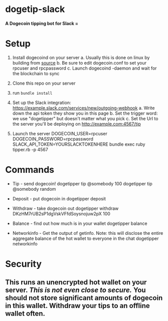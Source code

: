 # dogetip-slack
#### A Dogecoin tipping bot for Slack =

# Setup
1.  Install dogecoind on your server 
  a. Usually this is done on linux by building from [source](https://github.com/dogecoin/dogecoin)
  b. Be sure to edit dogecoin.conf to set your rpcuser and rpcpassword
  c. Launch dogecoind -daemon and wait for the blockchain to sync

2. Clone this repo on your server

3. run `bundle install`

4. Set up the Slack integration: https://example.slack.com/services/new/outgoing-webhook
  a. Write down the api token they show you in this page
  b. Set the trigger word: we use "dogetipper" but doesn't matter what you pick
  c. Set the Url to the server you'll be deploying on http://example.com:4567/tip

4. Launch the server
    DOGECOIN_USER=rpcuser DOGECOIN_PASSWORD=rpcpassword SLACK_API_TOKEN=YOURSLACKTOKENHERE bundle exec ruby tipper.rb -p 4567

# Commands

* Tip - send dogecoin!
    dogetipper tip @somebody 100
    dogetipper tip @somebody random 

* Deposit - put dogecoin in
    dogetipper deposit

* Withdraw - take dogecoin out
    dogetipper withdraw DKzHM7rUB2sP1dgVskVFfdSoysnojuw2pX 100 

* Balance - find out how much is in your wallet
    dogetipper balance

* Networkinfo - Get the output of getinfo.  Note:  this will disclose the entire aggregate balance of the hot wallet to everyone in the chat
    dogetipper networkinfo

# Security

## This runs an unencrypted hot wallet on your server.  ***This is not even close to secure.***  You should not store significant amounts of dogecoin in this wallet.  Withdraw your tips to an offline wallet often. 